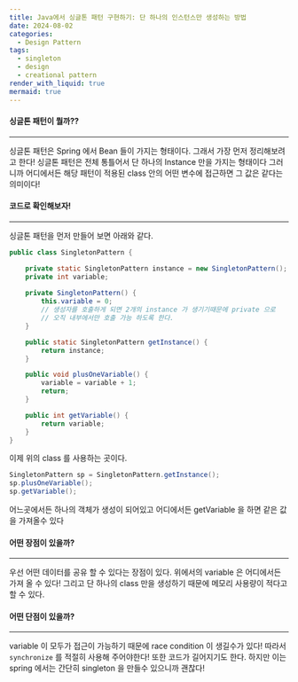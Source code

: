 ```yaml
---
title: Java에서 싱글톤 패턴 구현하기: 단 하나의 인스턴스만 생성하는 방법
date: 2024-08-02
categories:
  - Design Pattern
tags:
  - singleton
  - design
  - creational pattern
render_with_liquid: true
mermaid: true
---
```

#### 싱글톤 패턴이 뭘까??
---
싱글톤 패턴은 Spring 에서 Bean 들이 가지는 형태이다. 그래서 가장 먼저 정리해보려고 한다!
싱글톤 패턴은 전체 통틀어서 단 하나의 Instance 만을 가지는 형태이다
그러니까 어디에서든 해당 패턴이 적용된 class 안의 어떤 변수에 접근하면 그 값은 같다는 의미이다!

#### 코드로 확인해보자!
---
싱글톤 패턴을 먼저 만들어 보면 아래와 같다.

```java
public class SingletonPattern {

    private static SingletonPattern instance = new SingletonPattern(); // static 으로 선언한다.
    private int variable;
    
    private SingletonPattern() {
        this.variable = 0;
        // 생성자를 호출하게 되면 2개의 instance 가 생기기때문에 private 으로
        // 오직 내부에서만 호출 가능 하도록 한다.
    }

    public static SingletonPattern getInstance() {
        return instance;
    }

    public void plusOneVariable() {
        variable = variable + 1;
        return;
    }

    public int getVariable() {
        return variable;
    }
}
```

이제 위의 class 를 사용하는 곳이다.
```java
SingletonPattern sp = SingletonPattern.getInstance();
sp.plusOneVariable();
sp.getVariable();
```

어느곳에서든 하나의 객체가 생성이 되어있고 어디에서든 getVariable 을 하면 같은 값을 가져올수 있다

#### 어떤 장점이 있을까?
---
우선 어떤 데이터를 공유 할 수 있다는 장점이 있다. 위에서의 variable 은 어디에서든 가져 올 수 있다!
그리고 단 하나의 class 만을 생성하기 때문에 메모리 사용량이 적다고 할 수 있다.

#### 어떤 단점이 있을까?
---
variable 이 모두가 접근이 가능하기 때문에 race condition 이 생길수가 있다! 따라서 `synchronize` 를 적절히 사용해 주어야한다! 또한 코드가 길어지기도 한다. 하지만 이는 spring 에서는 간단히 singleton 을 만들수 있으니까 괜찮다!